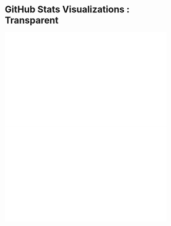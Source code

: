 # GitHub Stats Visualizations : Transparent

![](https://raw.githubusercontent.com/bodhish/github-stats-transparent/output/generated/overview.svg)
![](https://raw.githubusercontent.com/bodhish/github-stats-transparent/output/generated/languages.svg)

</a>
